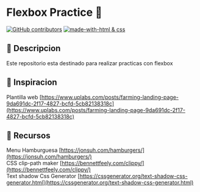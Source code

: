 # Flexbox Practice :rocket:

[![GitHub contributors](https://img.shields.io/badge/Contributor-4-blueviolet.svg)](https://github.com/rricardob/flexbox-practice/graphs/contributors/)
[![made-with-html & css](https://img.shields.io/badge/Made%20with%20-html%20%26%20css-orange.svg)](https://www.w3.org/)

## :scroll: Descripcion
Este repositorio esta destinado para realizar practicas con flexbox

## :sunrise_over_mountains: Inspiracion
Plantilla web [https://www.uplabs.com/posts/farming-landing-page-9da691dc-2f17-4827-bcfd-5cb82138318c](https://www.uplabs.com/posts/farming-landing-page-9da691dc-2f17-4827-bcfd-5cb82138318c)

## :art: Recursos
Menu Hamburguesa [https://jonsuh.com/hamburgers/](https://jonsuh.com/hamburgers/)  
CSS clip-path maker [https://bennettfeely.com/clippy/](https://bennettfeely.com/clippy/)  
Text shadow Css Generator [https://cssgenerator.org/text-shadow-css-generator.html](https://cssgenerator.org/text-shadow-css-generator.html)

